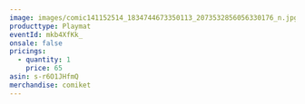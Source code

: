 ```yaml
---
image: images/comic141152514_1834744673350113_2073532856056330176_n.jpg
producttype: Playmat
eventId: mkb4XfKk_
onsale: false
pricings:
  - quantity: 1
    price: 65
asin: s-r6O1JHfmQ
merchandise: comiket
---
```

